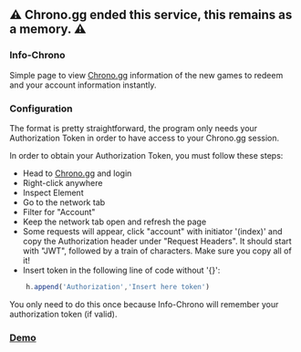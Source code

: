 ## ⚠️ Chrono.gg ended this service, this remains as a memory. ⚠️

### Info-Chrono
 Simple page to view [Chrono.gg](https://www.chrono.gg/) information of the new games to redeem and your account information instantly.
### Configuration

The format is pretty straightforward, the program only needs your Authorization Token in order to have access to your Chrono.gg session.



In order to obtain your Authorization Token, you must follow these steps:

* Head to [Chrono.gg](https://www.chrono.gg/) and login
* Right-click anywhere
* Inspect Element
* Go to the network tab
* Filter for "Account"
* Keep the network tab open and refresh the page
* Some requests will appear, click "account" with initiator '(index)' and copy the Authorization header under "Request Headers". It should start with "JWT", followed by a train of characters. Make sure you copy all of it!
* Insert token in the following line of code without '{}':

```javascript
    h.append('Authorization','Insert here token')
```

You only need to do this once because Info-Chrono will remember your authorization token (if valid).

### [Demo](https://infochrono.netlify.com/)
